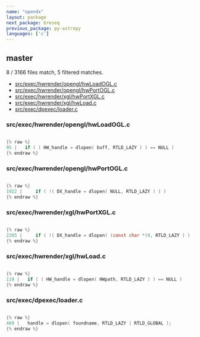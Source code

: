 ```yaml
---
name: "opendx"
layout: package
next_package: breseq
previous_package: py-astropy
languages: ['c']
---
```

## master
8 / 3166 files match, 5 filtered matches.

 - [src/exec/hwrender/opengl/hwLoadOGL.c](#srcexechwrenderopenglhwloadoglc)
 - [src/exec/hwrender/opengl/hwPortOGL.c](#srcexechwrenderopenglhwportoglc)
 - [src/exec/hwrender/xgl/hwPortXGL.c](#srcexechwrenderxglhwportxglc)
 - [src/exec/hwrender/xgl/hwLoad.c](#srcexechwrenderxglhwloadc)
 - [src/exec/dpexec/loader.c](#srcexecdpexecloaderc)

### src/exec/hwrender/opengl/hwLoadOGL.c

```c

{% raw %}
95 |   if ( ( HW_handle = dlopen( buff, RTLD_LAZY ) ) == NULL )
{% endraw %}

```
### src/exec/hwrender/opengl/hwPortOGL.c

```c

{% raw %}
1922 |     if ( !( DX_handle = dlopen( NULL, RTLD_LAZY ) ) )
{% endraw %}

```
### src/exec/hwrender/xgl/hwPortXGL.c

```c

{% raw %}
2265 |     if ( !( DX_handle = dlopen( (const char *)0, RTLD_LAZY ) ) )
{% endraw %}

```
### src/exec/hwrender/xgl/hwLoad.c

```c

{% raw %}
119 |   if ( ( HW_handle = dlopen( HWpath, RTLD_LAZY ) ) == NULL )
{% endraw %}

```
### src/exec/dpexec/loader.c

```c

{% raw %}
469 |   handle = dlopen( foundname, RTLD_LAZY | RTLD_GLOBAL );
{% endraw %}

```